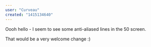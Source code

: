 ```yaml
---
user: "Curveau"
created: "1415134640"
---
```


Oooh hello - I seem to see some anti-aliased lines in the 50 screen. 

That would be a very welcome change :)


